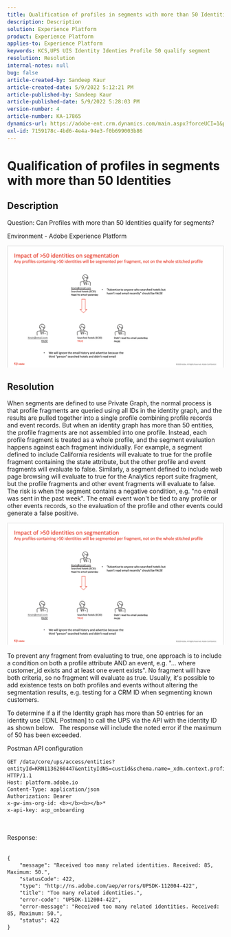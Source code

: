 ```yaml
---
title: Qualification of profiles in segments with more than 50 Identities
description: Description
solution: Experience Platform
product: Experience Platform
applies-to: Experience Platform
keywords: KCS,UPS UIS Identity Identies Profile 50 qualify segment
resolution: Resolution
internal-notes: null
bug: false
article-created-by: Sandeep Kaur
article-created-date: 5/9/2022 5:12:21 PM
article-published-by: Sandeep Kaur
article-published-date: 5/9/2022 5:28:03 PM
version-number: 4
article-number: KA-17865
dynamics-url: https://adobe-ent.crm.dynamics.com/main.aspx?forceUCI=1&pagetype=entityrecord&etn=knowledgearticle&id=28d49c2a-bbcf-ec11-a7b5-00224809c27a
exl-id: 7159178c-4bd6-4e4a-94e3-f0b699003b86
---
```

# Qualification of profiles in segments with more than 50 Identities

## Description


Question: Can Profiles with more than 50 Identities qualify for segments?

Environment - Adobe Experience Platform



![](assets/___2ed49c2a-bbcf-ec11-a7b5-00224809c27a___.png)






## Resolution


When segments are defined to use Private Graph, the normal process is that profile fragments are queried using all IDs in the identity graph, and the results are pulled together into a single profile combining profile records and event records. But when an identity graph has more than 50 entities, the profile fragments are not assembled into one profile. Instead, each profile fragment is treated as a whole profile, and the segment evaluation happens against each fragment individually. For example, a segment defined to include California residents will evaluate to true for the profile fragment containing the state attribute, but the other profile and event fragments will evaluate to false. Similarly, a segment defined to include web page browsing will evaluate to true for the Analytics report suite fragment, but the profile fragments and other event fragments will evaluate to false. The risk is when the segment contains a negative condition, e.g. "no email was sent in the past week". The email event won't be tied to any profile or other events records, so the evaluation of the profile and other events could generate a false positive.

![](assets/6d02b7b2-cf7f-ec11-8d21-0022480aa950.png)

To prevent any fragment from evaluating to true, one approach is to include a condition on both a profile attribute AND an event, e.g. "... where customer_id exists and at least one event exists". No fragment will have both criteria, so no fragment will evaluate as true. Usually, it's possible to add existence tests on both profiles and events without altering the segmentation results, e.g. testing for a CRM ID when segmenting known customers.

To determine if a if the Identity graph has more than 50 entries for an identity use [!DNL Postman] to call the UPS via the API with the identity ID as shown below.   The response will include the noted error if the maximum of 50 has been exceeded.

Postman API configuration


```
GET /data/core/ups/access/entities?entityId=KRN1136260447&entityIdNS=custid&schema.name=_xdm.context.profile HTTP/1.1
Host: platform.adobe.io
Content-Type: application/json
Authorization: Bearer 
x-gw-ims-org-id: <b></b><b></b>*
x-api-key: acp_onboarding
```

<br><br>Response:<br><br>

```
{
    "message": "Received too many related identities. Received: 85, Maximum: 50.",
    "statusCode": 422,
    "type": "http://ns.adobe.com/aep/errors/UPSDK-112004-422",
    "title": "Too many related identities.",
    "error-code": "UPSDK-112004-422",
    "error-message": "Received too many related identities. Received: 85, Maximum: 50.",
    "status": 422
}
```
